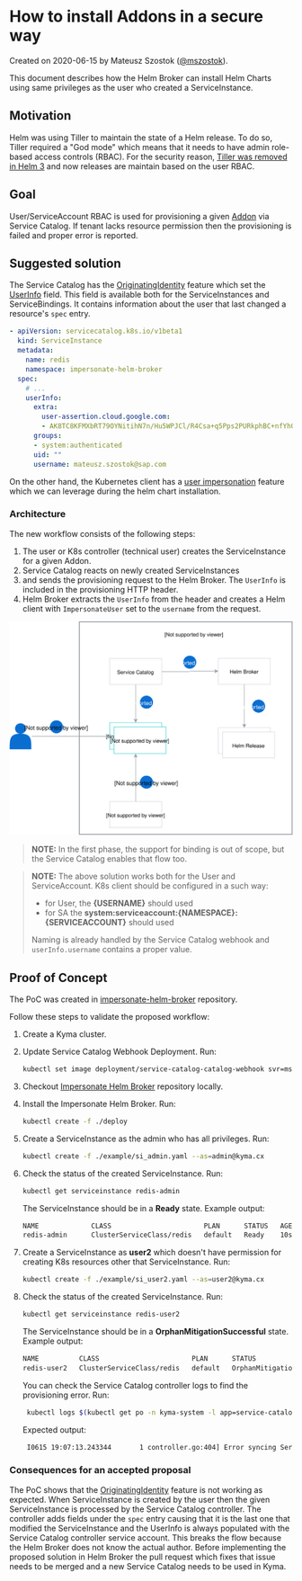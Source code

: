 # How to install Addons in a secure way 

Created on 2020-06-15 by Mateusz Szostok ([@mszostok](https://github.com/mszostok)).

This document describes how the Helm Broker can install Helm Charts using same privileges as the user who created a ServiceInstance.

## Motivation

Helm was using Tiller to maintain the state of a Helm release. To do so, Tiller required a "God mode" which means that it needs to have admin role-based access controls (RBAC). For the security reason, [Tiller was removed in Helm 3](https://helm.sh/docs/faq/#removal-of-tiller) and now releases are maintain based on the user RBAC.

## Goal

User/ServiceAccount RBAC is used for provisioning a given [Addon](https://github.com/kyma-project/addons) via Service Catalog. If tenant lacks resource permission then the provisioning is failed and proper error is reported.
  
## Suggested solution

The Service Catalog has the [OriginatingIdentity](https://github.com/kubernetes-sigs/service-catalog/blob/b6afbc9fec94e7b0d350f22e736d0484d181b351/pkg/features/features.go#L31-L37) feature which set the [UserInfo](https://github.com/kubernetes-sigs/service-catalog/blob/5068f67d9616bab9e21dae8a161578a034a0803a/pkg/apis/servicecatalog/v1beta1/types.go#L748-L754) field. This field is available both for the ServiceInstances and ServiceBindings. It contains information about the user that last changed a resource's `spec` entry.

```yaml
- apiVersion: servicecatalog.k8s.io/v1beta1
  kind: ServiceInstance
  metadata:
    name: redis
    namespace: impersonate-helm-broker
  spec:
    # ...
    userInfo:
      extra:
        user-assertion.cloud.google.com:
        - AK8TC8KFMXbRT79OYNitihN7n/Hu5WPJCl/R4Csa+q5Pps2PURkphBC+nfYhQ6//1Tk2GCz4rfLTSlLuav8gDTdwq/mWjpjUVrtTA4vhcuxJyPfo27VUkCFhYZ94X7UBgp35TdtPI+SPX8POwWM0JnJzR29wQ7aKdNitWnuS6GAkNxxHeKc6MWzuqppfs526DyfV6w+bEbwbnqDoAO0VuRfhEOUL1eOqpgCW01SF5qf8
      groups:
      - system:authenticated
      uid: ""
      username: mateusz.szostok@sap.com
```

On the other hand, the Kubernetes client has a [user impersonation](https://kubernetes.io/docs/reference/access-authn-authz/authentication/#user-impersonation) feature which we can leverage during the helm chart installation.

### Architecture 

The new workflow consists of the following steps:

1. The user or K8s controller (technical user) creates the ServiceInstance for a given Addon.
2. Service Catalog reacts on newly created ServiceInstances 
3. and sends the provisioning request to the Helm Broker. The `UserInfo` is included in the provisioning HTTP header. 
4. Helm Broker extracts the `UserInfo` from the header and creates a Helm client with `ImpersonateUser` set to the `username` from the request. 

<p align="center">
 <img alt="arch" src="./impersonate.svg"/>
</p>

> **NOTE:** In the first phase, the support for binding is out of scope, but the Service Catalog enables that flow too.

> **NOTE:** The above solution works both for the User and ServiceAccount. K8s client should be configured in a such way: 
> - for User, the **{USERNAME}** should used
> - for SA the **system:serviceaccount:{NAMESPACE}:{SERVICEACCOUNT}** should used
>
> Naming is already handled by the Service Catalog webhook and `userInfo.username` contains a proper value.

## Proof of Concept

The PoC was created in [impersonate-helm-broker](https://github.com/mszostok/impersonate-helm-broker) repository.

Follow these steps to validate the proposed workflow: 

1. Create a Kyma cluster.
2. Update Service Catalog Webhook Deployment. Run:
    ```bash
   kubectl set image deployment/service-catalog-catalog-webhook svr=mszostok/service-catalog-amd64:fixed-userinfo
    ```
3. Checkout [Impersonate Helm Broker](https://github.com/mszostok/impersonate-helm-broker) repository locally.
4. Install the Impersonate Helm Broker. Run:
    ```bash
    kubectl create -f ./deploy
    ```
5. Create a ServiceInstance as the admin who has all privileges. Run: 
    ```bash
   kubectl create -f ./example/si_admin.yaml --as=admin@kyma.cx
    ```
6. Check the status of the created ServiceInstance. Run:
    ```bash
    kubectl get serviceinstance redis-admin
    ```   
   The ServiceInstance should be in a **Ready** state. Example output:
   ```bash
   NAME             CLASS                       PLAN      STATUS   AGE
   redis-admin      ClusterServiceClass/redis   default   Ready    10s
   ```

7. Create a ServiceInstance as **user2** which doesn't have permission for creating K8s resources other that ServiceInstance. Run: 
    ```bash
   kubectl create -f ./example/si_user2.yaml --as=user2@kyma.cx
    ```
8. Check the status of the created ServiceInstance. Run:
    ```bash
    kubectl get serviceinstance redis-user2
    ```   
   The ServiceInstance should be in a **OrphanMitigationSuccessful** state. Example output:
   ```bash
   NAME          CLASS                       PLAN      STATUS                       AGE
   redis-user2   ClusterServiceClass/redis   default   OrphanMitigationSuccessful   13m
   ```

   You can check the Service Catalog controller logs to find the provisioning error. Run:
   ```bash
    kubectl logs $(kubectl get po -n kyma-system -l app=service-catalog-catalog-controller-manager --no-headers -ocustom-columns=name:.metadata.name) -n kyma-system -c controller-manager | grep "Error syncing ServiceInstance impersonate-helm-broker/redis-user2"
    ```
   Expected output: 
   ```bash
    I0615 19:07:13.243344       1 controller.go:404] Error syncing ServiceInstance impersonate-helm-broker/redis-user2 (retry: 0/15): Error provisioning ServiceInstance of ClusterServiceClass (K8S: "123-123-123-123-123-123" ExternalName: "redis") at ClusterServiceBroker "impersonate-helm-broker": Status: 500; ErrorMessage: <nil>; Description: namespaces is forbidden: User "user2@kyma.cx" cannot create resource "namespaces" in API group "" at the cluster scope; ResponseError: <nil>
   ```

### Consequences for an accepted proposal

The PoC shows that the [OriginatingIdentity](https://github.com/kubernetes-sigs/service-catalog/blob/b6afbc9fec94e7b0d350f22e736d0484d181b351/pkg/features/features.go#L31-L37) feature is not working as expected. When ServiceInstance is created by the user then the given ServiceInstance is processed by the Service Catalog controller. The controller adds fields under the `spec` entry causing that it is the last one that modified the ServiceInstance and the UserInfo is always populated with the Service Catalog controller service account. This breaks the flow because the Helm Broker does not know the actual author. Before implementing the proposed solution in Helm Broker the pull request which fixes that issue needs to be merged and a new Service Catalog needs to be used in Kyma.
